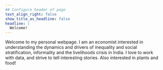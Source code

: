 ```yaml
---
## Configure header of page
text_align_right: false
show_title_as_headline: false
headline: |
  Welcome!
---
```


<!-- this is a subheadline -->
Welcome to my personal webpage. I am an economist interested in understanding the dynamics and drivers of inequality and social stratification, informality and the livelihoods crisis in India. I love to work with data, and strive to tell interesting stories. Also interested in plants and food!

